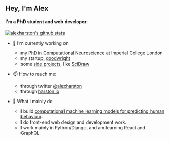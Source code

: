 ## Hey, I'm Alex

#### I'm a PhD student and web developer.

[![alexharston's github stats](https://github-readme-stats.vercel.app/api?username=alexharston&count_private=true)](https://github.com/anuraghazra/github-readme-stats)



- 🔭 I’m currently working on
  - [my PhD in Computational Neuroscience](https://faisallab.org/members/alex-harston) at Imperial College London
  - my startup, [goodwright](https://goodwright.org)
  - some [side projects](https://harston.io/projects), like [SciDraw](https://scidraw.io)

- 📫 How to reach me:
  - through twitter [@alexharston](https://twitter.com/alexharston)
  - through [harston.io](https://harston.io)

- 💯 What I mainly do
  - I build [computational machine learning models for predicting human behaviour](https://harston.io/research).
  - I do front-end web design and development work.
  - I work mainly in Python/Django, and am learning React and GraphQL.
